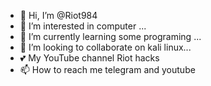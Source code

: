 - 👋 Hi, I’m @Riot984
- 👀 I’m interested in computer ...
- 🌱 I’m currently learning some programing ...
- 💞️ I’m looking to collaborate on kali linux...
- 💕 My YouTube channel Riot hacks
- 📫 How to reach me telegram and youtube

<!---
Riot984/Riot984 is a ✨ special ✨ repository because its `README.md` (this file) appears on your GitHub profile.
You can click the Preview link to take a look at your changes.
--->
